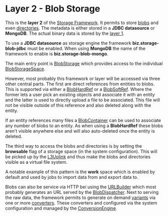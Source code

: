# Layer 2 - Blob Storage

This is the **layer 2** of the [Storage Framework](../). It permits to store [blobs](Blob.java) and
even [directories](Directory.java). The metadata is either stored in a **JDBC datasource** or **MongoDB**.
The actual binary data is stored by the [layer 1](../layer1/).

To use a  **JDBC datasource** as storage engine the framework **biz.storage-blob-jdbc** must be enabled.
When using **MongoDB** the name of the framework to enable is **biz.storage-blob-mongo**.

The main entry point is [BlobStorage](layer2/BlobStorage.java) which provides access to the individual
[BlobStorageSpace](layer2/BlobStorageSpace.java).

However, most probably this framework or layer will be accessed via three other central parts.
The first are direct references from entities to blobs. This is supported via either a [BlobHardRef](BlobHardRef.java)
or a [BlobSoftRef](BlobSoftRef.java). Where the former lets a user pick an existing objects and associate
it with an entity and the latter is used to directly upload a file to be associated. This file will not be
visible outside of this reference and also deleted along with the entity.

If an entity references many files a [BlobContainer](BlobContainer.java) can be used to associate any number
of blobs to an entity. As when using a **BlobHardRef** these blobs aren't visible anywhere else and will also
auto-deleted once the entity is deleted.

The third way to access the blobs and directories is by setting the **browsable** flag of a storage space
(in the system configuration). This will be picked up by the [L3Uplink](L3Uplink.java) and thus make the
blobs and directories visible as a virtual file system.

A notable example of this pattern is the **work** space which is enabled by default and used by jobs to
import data from and export data to.

Blobs can also be service via HTTP bei using the [URLBuilder](URLBuilder.java) which most probably
generates an URL served by the [BlobDispatcher](BlobDispatcher.java). Next to serving the raw data,
the framework permits to generate on demand [variants](variants/BlobVariant.java) via one or more
[converters](variants/Converter.java). These converters and configured via the system configuration
and managed by the [ConversionEngine](variants/ConversionEngine.java).
